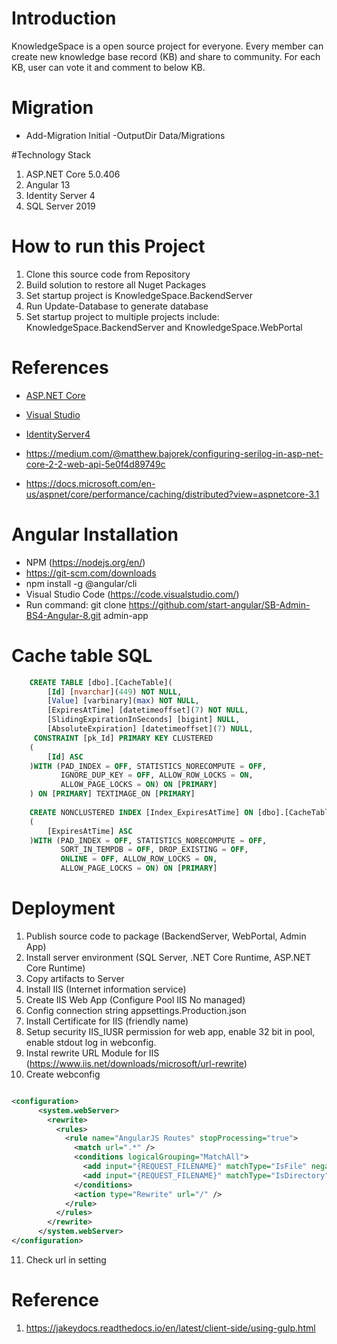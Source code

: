 # Introduction 
KnowledgeSpace is a open source project for everyone. Every member can create new knowledge base record (KB) and share to community.
For each KB, user can vote it and comment to below KB.

# Migration
- Add-Migration Initial -OutputDir Data/Migrations

#Technology Stack
1. ASP.NET Core 5.0.406
2. Angular 13
3. Identity Server 4
5. SQL Server 2019

# How to run this Project
1. Clone this source code from Repository
2. Build solution to restore all Nuget Packages
2. Set startup project is KnowledgeSpace.BackendServer
3. Run Update-Database to generate database
4. Set startup project to multiple projects include: KnowledgeSpace.BackendServer and KnowledgeSpace.WebPortal

# References
- [ASP.NET Core](https://docs.microsoft.com/en-us/aspnet/core/?view=aspnetcore-3.1)
- [Visual Studio](https://visualstudio.microsoft.com/)
- [IdentityServer4](https://identityserver.io/)

- https://medium.com/@matthew.bajorek/configuring-serilog-in-asp-net-core-2-2-web-api-5e0f4d89749c
- https://docs.microsoft.com/en-us/aspnet/core/performance/caching/distributed?view=aspnetcore-3.1

# Angular Installation
- NPM (https://nodejs.org/en/)
- https://git-scm.com/downloads
- npm install -g @angular/cli
- Visual Studio Code (https://code.visualstudio.com/)
- Run command: git clone https://github.com/start-angular/SB-Admin-BS4-Angular-8.git admin-app
# Cache table SQL
```sql
    CREATE TABLE [dbo].[CacheTable](
        [Id] [nvarchar](449) NOT NULL,
        [Value] [varbinary](max) NOT NULL,
        [ExpiresAtTime] [datetimeoffset](7) NOT NULL,
        [SlidingExpirationInSeconds] [bigint] NULL,
        [AbsoluteExpiration] [datetimeoffset](7) NULL,
     CONSTRAINT [pk_Id] PRIMARY KEY CLUSTERED 
    (
        [Id] ASC
    )WITH (PAD_INDEX = OFF, STATISTICS_NORECOMPUTE = OFF, 
           IGNORE_DUP_KEY = OFF, ALLOW_ROW_LOCKS = ON, 
           ALLOW_PAGE_LOCKS = ON) ON [PRIMARY]
    ) ON [PRIMARY] TEXTIMAGE_ON [PRIMARY]
 
    CREATE NONCLUSTERED INDEX [Index_ExpiresAtTime] ON [dbo].[CacheTable]
    (
        [ExpiresAtTime] ASC
    )WITH (PAD_INDEX = OFF, STATISTICS_NORECOMPUTE = OFF, 
           SORT_IN_TEMPDB = OFF, DROP_EXISTING = OFF, 
           ONLINE = OFF, ALLOW_ROW_LOCKS = ON, 
           ALLOW_PAGE_LOCKS = ON) ON [PRIMARY]
```
# Deployment
1. Publish source code to package (BackendServer, WebPortal, Admin App)
2. Install server environment (SQL Server, .NET Core Runtime, ASP.NET Core Runtime)
3. Copy artifacts to Server
4. Install IIS (Internet information service)
5. Create IIS Web App (Configure Pool IIS No managed)
6. Config connection string appsettings.Production.json
7. Install Certificate for IIS (friendly name)
8. Setup security IIS_IUSR permission for web app, enable 32 bit in pool, enable stdout log in webconfig.
9. Instal rewrite URL Module for IIS (https://www.iis.net/downloads/microsoft/url-rewrite)
10. Create webconfig
```xml

<configuration>
      <system.webServer>
        <rewrite>
          <rules>
            <rule name="AngularJS Routes" stopProcessing="true">
              <match url=".*" />
              <conditions logicalGrouping="MatchAll">
                <add input="{REQUEST_FILENAME}" matchType="IsFile" negate="true" />
                <add input="{REQUEST_FILENAME}" matchType="IsDirectory" negate="true" />   
              </conditions>
              <action type="Rewrite" url="/" />
            </rule>
          </rules>
        </rewrite>
      </system.webServer>
</configuration>
```
11. Check url in setting

# Reference
1. https://jakeydocs.readthedocs.io/en/latest/client-side/using-gulp.html

